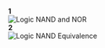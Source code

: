 **1**  
![Logic NAND and NOR ](https://github.com/bbovee-19/IDS2024S/assets/157654765/19e2bf2d-88b7-4c3b-ae52-e4b04528e390)    
**2**   
![Logic NAND Equivalence](https://github.com/bbovee-19/IDS2024S/assets/157654765/2b58b292-76e3-4c78-a862-6a0f89814fb0)
